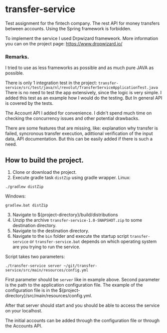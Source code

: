 # transfer-service
Test assignment for the fintech company. The rest API for money transfers between accounts.
Using the Spring framework is forbidden.

To implement the service I used Drpwizard frameweork. More information you can on the project page: https://www.dropwizard.io/

### Remarks.
I tried to use as less frameworks as possible and as much pure JAVA as possible.

There is only 1 integration test in the project:
   `transfer-service/src/test/java/nl/revolut/TransferServiceApplicationTest.java`
There is no need to test the app extensively, since the logic is very simple. I added this test as an example how I would do the testing. But In general API is covered by the tests.

The Account API I added for convenience. I didn't spend much time on checking the concurrency issues and other potential drawbacks.   

There are some features that are missing, like: explanation why transfer is failed, syncronous transfer execution, adittional verification of the input data, API documentation. But this can be easily added if there is such a need.  

## How to build the project.
1. Clone or download the project.
2. Execute gradle task `distZip` using gradle wrapper.
  Linux:
  ```
  ./gradlew distZip
  ```
  Windows:
  ```
  gradlew.bat distZip
  ```
  3. Navigate to ${project-directory}/build/distributions
  4. Unzip the archive `transfer-service-1.0-SNAPSHOT.zip` to some destination directory.
  5. Navigate to the destination directory.
  6. Navigate to the `bin` folder and execute the startup script `transfer-service` or `transfer-service.bat` depends on which operating system are you trying to run the service.

Script takes two parameters:
```
./transfer-service server ~/git/transfer-service/src/main/resources/config.yml
```
First parameter should be `server` like in example above. Second parameter is the path to the application configuration file.
The example of the configuration file is in the ${project-directory}/src/main/resources/config.yml.

After that server should start and you should be able to access the service on your localhost.

The initial accounts can be added through the configuration file or through the Accounts API.
